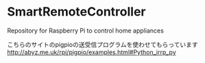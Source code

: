 # SmartRemoteController
Repository for Raspberry Pi to control home appliances

こちらのサイトのpigpioの送受信プログラムを使わせてもらっています
http://abyz.me.uk/rpi/pigpio/examples.html#Python_irrp_py
